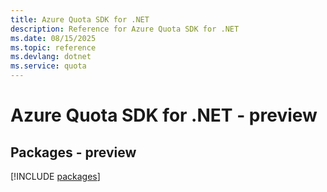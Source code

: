 ```yaml
---
title: Azure Quota SDK for .NET
description: Reference for Azure Quota SDK for .NET
ms.date: 08/15/2025
ms.topic: reference
ms.devlang: dotnet
ms.service: quota
---
```

# Azure Quota SDK for .NET - preview
## Packages - preview
[!INCLUDE [packages](quota-index.md)]